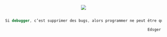 <p align="center">

<a href="https://www.linkedin.com/in/ssaugrin/">
  <img src="https://img.shields.io/badge/Linkedin-informational?style=for-the-badge&logo=linkedin&label=social">
</a>

</p>

```javascript

Si debugger, c’est supprimer des bugs, alors programmer ne peut être que les ajouter.

                                                                Edsger Dijkstra
```

